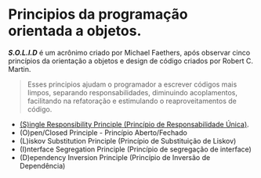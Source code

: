 # Principios da programação orientada a objetos.

_**S.O.L.I.D**_ é um acrônimo criado por Michael Faethers, após observar cinco princípios da orientação a objetos e design de código criados por Robert C. Martin.

>Esses principios ajudam o programador a escrever códigos mais limpos, separando responsabilidades, diminuindo acoplamentos, facilitando na refatoração e estimulando o reaproveitamentos de código.

  * [(S)ingle Responsibility Principle (Princípio de Responsabilidade Única)](https://github.com/marcelobruckner/S.O.L.I.D/tree/main/single_responsibility_principle).
  * (O)pen/Closed Principle - Princípio Aberto/Fechado
  * (L)iskov Substitution Principle (Princípio de Substituição de Liskov)
  * (I)nterface Segregation Principle (Princípio de segregação de interface)
  * (D)ependency Inversion Principle (Princípio de Inversão de Dependência)
  